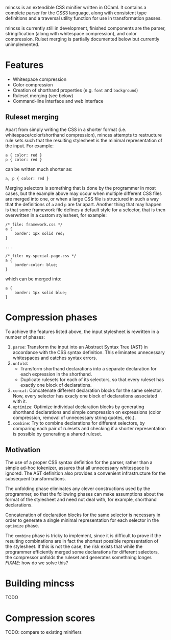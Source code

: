 mincss is an extendible CSS minifier written in OCaml. It contains a complete
parser for the CSS3 language, along with consistent type definitions and a
traversal utility function for use in transformation passes.

mincss is currently still in development, finished components are the parser,
stringification (along with whitespace compression), and color compression.
Rulset merging is partially documented below but currently unimplemented.


Features
========

- Whitespace compression
- Color compression
- Creation of shorthand properties (e.g. `font` and `background`)
- Ruleset merging (see below)
- Command-line interface and web interface

Ruleset merging
---------------

Apart from simply writing the CSS in a shorter format (i.e.
whitespace/color/shorthand compression), mincss attempts to restructure rule
sets such that the resulting stylesheet is the minimal representation of the
input. For example:

    a { color: red }
    p { color: red }

can be written much shorter as:

    a, p { color: red }

Merging selectors is something that is done by the programmer in most cases,
but the example above may occur when multiple different CSS files are merged
into one, or when a large CSS file is structured in such a way that the
definitions of `a` and `p` are far apart. Another thing that may happen is that
some framework file defines a default style for a selector, that is then
overwritten in a custom stylesheet, for example:

    /* file: framework.css */
    a {
        border: 1px solid red;
    }

    ...

    /* file: my-special-page.css */
    a {
        border-color: blue;
    }

which can be merged into:

    a {
        border: 1px solid blue;
    }


Compression phases
==================

To achieve the features listed above, the input stylesheet is rewritten in a
number of phases:

1. `parse`: Transform the input into an Abstract Syntax Tree (AST) in
   accordance with the CSS syntax definition. This eliminates unnecessary
   whitespaces and catches syntax errors.
2. `unfold`:
   - Transform shorthand declarations into a separate declaration for each
     expression in the shorthand.
   - Duplicate rulesets for each of its selectors, so that every ruleset has
     exactly one block of declarations.
3. `concat`: Concatenate different declaration blocks for the same selector.
   Now, every selector has exacly one block of declarations associated with it.
4. `optimize`: Optimize individual declaration blocks by generating shorthand
   declarations and simple compression on expressions (color compression,
   removal of unnecessary string quotes, etc.).
5. `combine`: Try to combine declarations for different selectors, by comparing
   each pair of rulesets and checking if a shorter representation is possible
   by generating a shared ruleset.

Motivation
----------

The use of a proper CSS syntax definition for the parser, rather than a simple
ad-hoc tokenizer, assures that all unnecessary whitespace is ignored. The AST
definition also provides a convenient infrastructure for the subsequent
transformations.

The unfolding phase eliminates any clever constructions used by the programmer,
so that the following phases can make assumptions about the format of the
stylesheet and need not deal with, for example, shorthand declarations.

Concatenation of declaration blocks for the same selector is necessary in order
to generate a single minimal representation for each selector in the `optimize`
phase.

The `combine` phase is tricky to implement, since it is difficult to prove if
the resulting combinations are in fact the shortest possible representation of
the stylesheet. If this is not the case, the risk exists that while the
programmer efficiently merged some declarations for different selectors, the
compressor unfolds the ruleset and generates somethning longer.
*FIXME*: how do we solve this?


Building mincss
===============

TODO


Compression scores
==================

TODO: compare to existing minifiers
